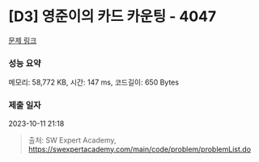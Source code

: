 # [D3] 영준이의 카드 카운팅 - 4047 

[문제 링크](https://swexpertacademy.com/main/code/problem/problemDetail.do?contestProbId=AWIsY84KEPMDFAWN) 

### 성능 요약

메모리: 58,772 KB, 시간: 147 ms, 코드길이: 650 Bytes

### 제출 일자

2023-10-11 21:18



> 출처: SW Expert Academy, https://swexpertacademy.com/main/code/problem/problemList.do